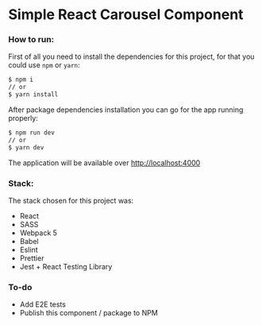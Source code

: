 # Simple React Carousel Component

### How to run:

First of all you need to install the dependencies for this project, for that you could use `npm` or `yarn`:

```sh
$ npm i
// or
$ yarn install
```

After package dependencies installation you can go for the app running properly:

```sh
$ npm run dev
// or
$ yarn dev
```

The application will be available over <http://localhost:4000>

### Stack:

The stack chosen for this project was:

- React
- SASS
- Webpack 5
- Babel
- Eslint
- Prettier
- Jest + React Testing Library

### To-do

- Add E2E tests
- Publish this component / package to NPM
